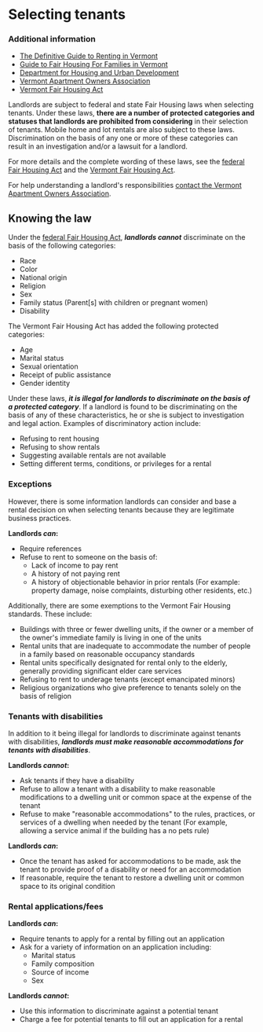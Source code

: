 ---
---
Selecting tenants
=================

### Additional information

*   [The Definitive Guide to Renting in Vermont](http://www.cvoeo.org/fileLibrary/file_212.pdf)
*   [Guide to Fair Housing For Families in Vermont](https://www.cvoeo.org/fileLibrary/file_206.pdf)
*   [Department for Housing and Urban Development](https://www.hud.gov/program_offices/fair_housing_equal_opp)
*   [Vermont Apartment Owners Association](http://www.vaoa.com)
*   [Vermont Fair Housing Act](http://hrc.vermont.gov/sites/hrc/files/laws/VFHPA-2013.pdf)

Landlords are subject to federal and state Fair Housing laws when selecting tenants. Under these laws, **there are a number of protected categories and statuses that landlords are prohibited from considering** in their selection of tenants. Mobile home and lot rentals are also subject to these laws. Discrimination on the basis of any one or more of these categories can result in an investigation and/or a lawsuit for a landlord.

For more details and the complete wording of these laws, see the [federal Fair Housing Act](http://www.justice.gov/crt/about/hce/title8.php) and the [Vermont Fair Housing Act](http://hrc.vermont.gov/sites/hrc/files/pdfs/laws/fhpaa.pdf).

For help understanding a landlord's responsibilities [contact the Vermont Apartment Owners Association](http://www.vaoa.com).

Knowing the law
---------------

Under the [federal Fair Housing Act](http://www.justice.gov/crt/about/hce/title8.php), **_landlords cannot_** discriminate on the basis of the following categories:

*   Race
*   Color
*   National origin
*   Religion
*   Sex
*   Family status (Parent\[s\] with children or pregnant women)
*   Disability

The Vermont Fair Housing Act has added the following protected categories:

*   Age
*   Marital status
*   Sexual orientation
*   Receipt of public assistance
*   Gender identity

Under these laws, **_it is illegal for landlords to discriminate on the basis of a protected category_**. If a landlord is found to be discriminating on the basis of any of these characteristics, he or she is subject to investigation and legal action. Examples of discriminatory action include:

*   Refusing to rent housing
*   Refusing to show rentals
*   Suggesting available rentals are not available
*   Setting different terms, conditions, or privileges for a rental

### Exceptions

However, there is some information landlords can consider and base a rental decision on when selecting tenants because they are legitimate business practices.

**Landlords _can_:**

*   Require references
*   Refuse to rent to someone on the basis of:
    *   Lack of income to pay rent
    *   A history of not paying rent
    *   A history of objectionable behavior in prior rentals (For example: property damage, noise complaints, disturbing other residents, etc.)

Additionally, there are some exemptions to the Vermont Fair Housing standards. These include:

*   Buildings with three or fewer dwelling units, if the owner or a member of the owner's immediate family is living in one of the units
*   Rental units that are inadequate to accommodate the number of people in a family based on reasonable occupancy standards
*   Rental units specifically designated for rental only to the elderly, generally providing significant elder care services
*   Refusing to rent to underage tenants (except emancipated minors)
*   Religious organizations who give preference to tenants solely on the basis of religion

### Tenants with disabilities

In addition to it being illegal for landlords to discriminate against tenants with disabilities, **_landlords must make reasonable accommodations for tenants with disabilities_**.

**Landlords _cannot_:**

*   Ask tenants if they have a disability
*   Refuse to allow a tenant with a disability to make reasonable modifications to a dwelling unit or common space at the expense of the tenant
*   Refuse to make "reasonable accommodations" to the rules, practices, or services of a dwelling when needed by the tenant (For example, allowing a service animal if the building has a no pets rule)

**Landlords _can_:**

*   Once the tenant has asked for accommodations to be made, ask the tenant to provide proof of a disability or need for an accommodation
*   If reasonable, require the tenant to restore a dwelling unit or common space to its original condition

### Rental applications/fees

**Landlords _can_:**

*   Require tenants to apply for a rental by filling out an application
*   Ask for a variety of information on an application including:
    *   Marital status
    *   Family composition
    *   Source of income
    *   Sex

**Landlords _cannot_:**

*   Use this information to discriminate against a potential tenant
*   Charge a fee for potential tenants to fill out an application for a rental
